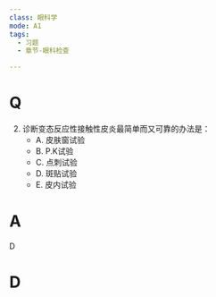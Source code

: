 ```yaml
---
class: 眼科学
mode: A1
tags:
  - 习题
  - 章节-眼科检查

---
```


# Q
2. 诊断变态反应性接触性皮炎最简单而又可靠的办法是：
   - A. 皮肤窗试验
   - B. P.K试验
   - C. 点刺试验
   - D. 斑贴试验
   - E. 皮内试验
# A
D
# D
